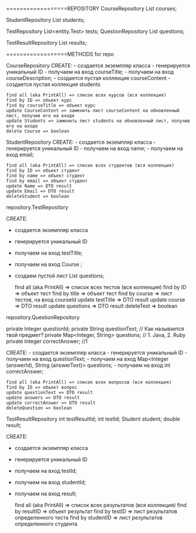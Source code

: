 
==================REPOSITORY
CourseRepository
    List<Corse> courses;

StudentRepository
    List<Student> students;

TestRepository
    List<entity.Test> tests;
QuestionRepository
    List<Question> questions;

TestResultRepository
    List<TestResult> results;


==================METHODS for repo

CourseRepository
    CREATE:
        - создается экземпляр класса
        - генерируется уникальный ID
        - получаем на вход courseTitle;
        - получаем на вход courseDescription;
        - создается пустая коллекция courseContent
        - создается пустая коллекция students

    find all (aka PrintAll) => список всех курсов (вся коллекция)
    find by ID => объект курс
    find by courseTitle => объект курс
    update CourseContent => заменить лист courseContent на обновленный лист, получив его на входе
    update Students => заменить лист students на обновленный лист, получив его на входе
    delete Course => boolean 

StudentRepository
    CREATE:
    - создается экземпляр класса
    - генерируется уникальный ID
    - получаем на вход name;
    - получаем на вход email;

    find all (aka PrintAll) => список всех студентов (вся коллекция)
    find by ID => объект студент
    find by name => объект студент
    find by email => объект студент
    update Name => DTO result
    update Email => DTO result
    deleteStudent => boolean


repository.TestRepository

CREATE:
- создается экземпляр класса
- генерируется уникальный ID
- получаем на вход testTitle;
- получаем на вход Course ;
- создаем пустой лист List<Question> questions;

    find all (aka PrintAll) => список всех тестов (вся коллекция)
    find by ID => объект тест
    find by title => объект тест
    find by course => лист тестов, на вход courseId
    update testTitle => DTO result
    update course => DTO result
    update questions => DTO result
    deleteTest => boolean

repository.QuestionRepository

private Integer questionId;
private String questionText; // Как называется твой предмет?
private Map<Integer, String> questions; // 1. Java, 2. Ruby
private Integer correctAnswer; //1


CREATE:
    - создается экземпляр класса
    - генерируется уникальный ID
    - получаем на вход questionText;
    - получаем на вход Map<Integer (answerId), String (answerText)> questions;
    - получаем на вход int correctAnswer;

    find all (aka PrintAll) => список всех вопросов (вся коллекция)
    find by ID => объект вопрос
    update questionText => DTO result
    update answers => DTO result
    update correctAnswer => DTO result
    deleteQuestion => boolean

TestResultRepository
    int testResultId;
    int testId;
    Student student;
    double result;

CREATE:
- создается экземпляр класса
- генерируется уникальный ID
- получаем на вход testId;
- получаем на вход studentId;
- получаем на вход result;

    find all (aka PrintAll) => список всех результатов (вся коллекция)
    find by resultID => объект результат
    find by testID => лист результатов определенного теста
    find by studentID => лист результатов определенного студента